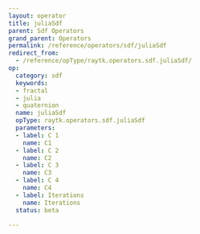 ```yaml
---
layout: operator
title: juliaSdf
parent: Sdf Operators
grand_parent: Operators
permalink: /reference/operators/sdf/juliaSdf
redirect_from:
  - /reference/opType/raytk.operators.sdf.juliaSdf/
op:
  category: sdf
  keywords:
  - fractal
  - julia
  - quaternion
  name: juliaSdf
  opType: raytk.operators.sdf.juliaSdf
  parameters:
  - label: C 1
    name: C1
  - label: C 2
    name: C2
  - label: C 3
    name: C3
  - label: C 4
    name: C4
  - label: Iterations
    name: Iterations
  status: beta

---
```

